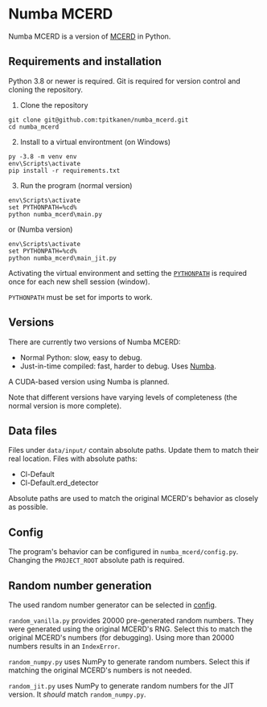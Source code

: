 # Numba MCERD

Numba MCERD is a version of [MCERD](https://github.com/JYU-IBA/mcerd) in Python.

## Requirements and installation

Python 3.8 or newer is required. Git is required for version control and cloning the repository.

1. Clone the repository
```
git clone git@github.com:tpitkanen/numba_mcerd.git
cd numba_mcerd
```

2. Install to a virtual environtment (on Windows)

```
py -3.8 -m venv env
env\Scripts\activate
pip install -r requirements.txt
```

3. Run the program (normal version)

```
env\Scripts\activate
set PYTHONPATH=%cd%
python numba_mcerd\main.py
```

or (Numba version)

```
env\Scripts\activate
set PYTHONPATH=%cd%
python numba_mcerd\main_jit.py 
```

Activating the virtual environment and setting the [`PYTHONPATH`](https://docs.python.org/3/using/cmdline.html#envvar-PYTHONPATH) is required once for each new shell session (window).

`PYTHONPATH` must be set for imports to work.

## Versions

There are currently two versions of Numba MCERD:
- Normal Python: slow, easy to debug.
- Just-in-time compiled: fast, harder to debug. Uses [Numba](https://numba.pydata.org/).

A CUDA-based version using Numba is planned.

Note that different versions have varying levels of completeness (the normal version is more complete).

## Data files

Files under `data/input/` contain absolute paths. Update them to match their real location. Files with absolute paths:
- Cl-Default
- Cl-Default.erd_detector

Absolute paths are used to match the original MCERD's behavior as closely as possible.

## Config

The program's behavior can be configured in `numba_mcerd/config.py`. Changing the `PROJECT_ROOT` absolute path is required.

## Random number generation

The used random number generator can be selected in [config](#Config).

`random_vanilla.py` provides 20000 pre-generated random numbers. They were generated using the original MCERD's RNG. Select this to match the original MCERD's numbers (for debugging). Using more than 20000 numbers results in an `IndexError`.

`random_numpy.py` uses NumPy to generate random numbers. Select this if matching the original MCERD's numbers is not needed.

`random_jit.py` uses NumPy to generate random numbers for the JIT version. It *should* match `random_numpy.py`.
